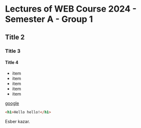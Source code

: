 # Lectures of WEB Course 2024 - Semester A - Group 1

## Title 2

### Title 3

#### Title 4

- item
- item
- item
- item
- item

[google](www.google.com)

```html
<h1>Hello hello!</h1>
```

Esber kazar.

